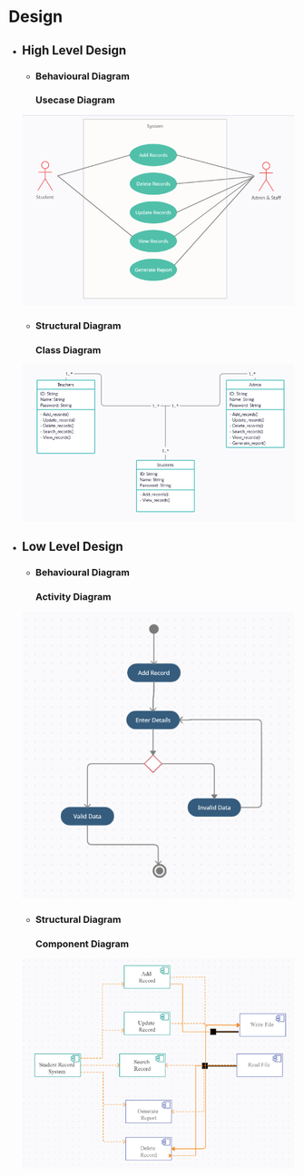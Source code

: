 # Design

* ## High Level Design 
    * ### Behavioural Diagram
    	### Usecase Diagram 
    ![UsecaseDiagram](https://github.com/thesingh07/259733-Mini-Project/blob/master/2_Architecture/behavior%20Diagrams/Usecase.png)

    * ### Structural Diagram
    	### Class Diagram 
    ![ClassDiagram](https://github.com/thesingh07/259733-Mini-Project/blob/master/2_Architecture/structure%20Diagrams/class.png)

* ## Low Level Design 
    * ### Behavioural Diagram
    	### Activity Diagram 
    ![ActivityDiagram](https://github.com/thesingh07/259733-Mini-Project/blob/master/2_Architecture/behavior%20Diagrams/Activity.png)

    * ### Structural Diagram
    	### Component Diagram 
    ![ComponentDiagram](https://github.com/thesingh07/259733-Mini-Project/blob/master/2_Architecture/structure%20Diagrams/component.png)
	
